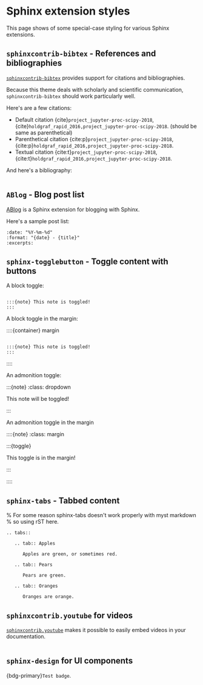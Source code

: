 # Sphinx extension styles

This page shows of some special-case styling for various Sphinx extensions.


## `sphinxcontrib-bibtex` - References and bibliographies

[`sphinxcontrib-bibtex`](https://sphinxcontrib-bibtex.readthedocs.io/en/latest/) provides support for citations and bibliographies.

Because this theme deals with scholarly and scientific communication, `sphinxcontrib-bibtex` should work particularly well.

Here's are a few citations:

- Default citation {cite}`project_jupyter-proc-scipy-2018`, {cite}`holdgraf_rapid_2016,project_jupyter-proc-scipy-2018`. (should be same as parenthetical)
- Parenthetical citation {cite:p}`project_jupyter-proc-scipy-2018`, {cite:p}`holdgraf_rapid_2016,project_jupyter-proc-scipy-2018`.
- Textual citation {cite:t}`project_jupyter-proc-scipy-2018`, {cite:t}`holdgraf_rapid_2016,project_jupyter-proc-scipy-2018`.

And here's a bibliography:

```{bibliography}
```


## `ABlog` - Blog post list

[ABlog](https://ablog.readthedocs.io/) is a Sphinx extension for blogging with Sphinx.

Here's a sample post list:

```{postlist}
:date: "%Y-%m-%d"
:format: "{date} - {title}"
:excerpts:
```

## `sphinx-togglebutton` - Toggle content with buttons

A block toggle:

```{toggle}

:::{note} This note is toggled!
:::

```

A block toggle in the margin:

::::{container} margin

```{toggle}

:::{note} This note is toggled!
:::

```

::::

An admonition toggle:

:::{note}
:class: dropdown

This note will be toggled!

:::

An admonition toggle in the margin

::::{note}
:class: margin

:::{toggle}

This toggle is in the margin!

:::

::::

## `sphinx-tabs` - Tabbed content

% For some reason sphinx-tabs doesn't work properly with myst markdown
% so using rST here.
````{eval-rst}
.. tabs::

   .. tab:: Apples

      Apples are green, or sometimes red.

   .. tab:: Pears

      Pears are green.

   .. tab:: Oranges

      Oranges are orange.
````

## `sphinxcontrib.youtube` for videos

[`sphinxcontrib.youtube`](https://github.com/sphinx-contrib/youtube) makes it possible to easily embed videos in your documentation.

```{youtube} 2Z7wDaYt53Y
```

## `sphinx-design` for UI components

{bdg-primary}`Test badge`.
